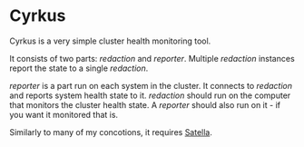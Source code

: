# Cyrkus

Cyrkus is a very simple cluster health monitoring tool.

It consists of two parts: _redaction_ and _reporter_. Multiple _redaction_ instances
report the state to a single _redaction_.

_reporter_ is a part run on each system in the cluster. It connects to
_redaction_ and reports system health state to it. _redaction_ should run on
the computer that monitors the cluster health state. A _reporter_ should also
run on it - if you want it monitored that is.

Similarly to many of my concotions, it requires [Satella](https://github.com/piotrmaslanka/satella).
